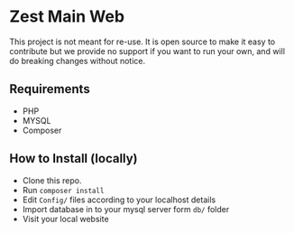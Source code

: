 # Zest Main Web

This project is not meant for re-use. It is open source to make it easy to contribute but we provide no support if you want to run your own, and will do breaking changes without notice.

## Requirements

- PHP
- MYSQL
- Composer

## How to Install (locally)

- Clone this repo.
- Run ```composer install```
- Edit ```Config/``` files according to your localhost details
- Import database in to your mysql server form ```db/``` folder
- Visit your local website